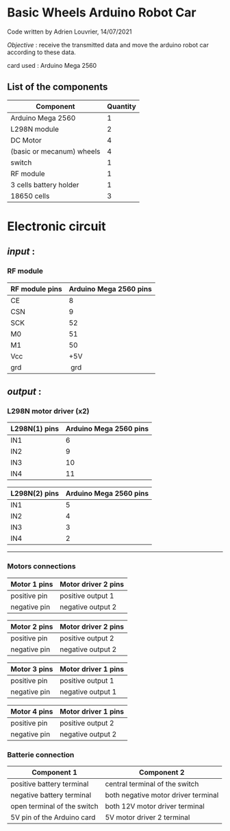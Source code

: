 # **Basic Wheels Arduino Robot Car**

Code written by Adrien Louvrier, 14/07/2021

*Objective* : receive the transmitted data and move the arduino robot car according to these data.

card used : Arduino Mega 2560

## **List of the components**

Component | Quantity 
----------|----------
Arduino Mega 2560 | 1
L298N module | 2
DC Motor | 4
(basic or mecanum) wheels | 4
switch | 1
RF module | 1
3 cells battery holder | 1
18650 cells | 3

# **Electronic circuit**

## *input* : 

### RF module

 RF module pins| Arduino Mega 2560 pins
 --- | ---
 CE | 8
 CSN | 9
 SCK | 52
 M0 | 51
 M1 | 50
 Vcc | +5V
 grd | grd

## *output* : 

### L298N motor driver (x2)

L298N(1) pins | Arduino Mega 2560 pins
 --- | ---
 IN1 | 6
 IN2 | 9
 IN3 | 10
 IN4 | 11

 L298N(2) pins | Arduino Mega 2560 pins
 --- | ---
 IN1 | 5
 IN2 | 4
 IN3 | 3
 IN4 | 2

---

### Motors connections

Motor 1 pins | Motor driver 2 pins
--- | ---
positive pin | positive output 1
negative pin | negative output 2

Motor 2 pins | Motor driver 2 pins
--- | ---
positive pin | positive output 2
negative pin | negative output 2

Motor 3 pins | Motor driver 1 pins
--- | ---
positive pin | positive output 1
negative pin | negative output 1

Motor 4 pins | Motor driver 1 pins
--- | ---
positive pin | positive output 2
negative pin | negative output 2

### Batterie connection

Component 1 | Component 2
--- | ---
positive battery terminal | central terminal of the switch
negative battery terminal | both negative motor driver terminal
open terminal of the switch | both 12V motor driver terminal
5V pin of the Arduino card | 5V motor driver 2 terminal